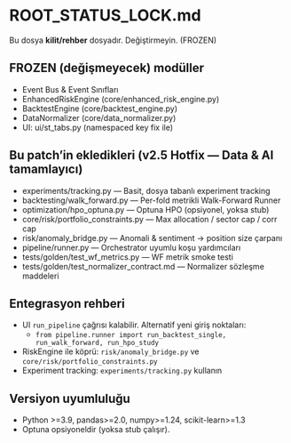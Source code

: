 # ROOT_STATUS_LOCK.md
Bu dosya **kilit/rehber** dosyadır. Değiştirmeyin. (FROZEN)

## FROZEN (değişmeyecek) modüller
- Event Bus & Event Sınıfları
- EnhancedRiskEngine (core/enhanced_risk_engine.py)
- BacktestEngine (core/backtest_engine.py)
- DataNormalizer (core/data_normalizer.py)
- UI: ui/st_tabs.py (namespaced key fix ile)

## Bu patch’in ekledikleri (v2.5 Hotfix — Data & AI tamamlayıcı)
- experiments/tracking.py — Basit, dosya tabanlı experiment tracking
- backtesting/walk_forward.py — Per-fold metrikli Walk-Forward Runner
- optimization/hpo_optuna.py — Optuna HPO (opsiyonel, yoksa stub)
- core/risk/portfolio_constraints.py — Max allocation / sector cap / corr cap
- risk/anomaly_bridge.py — Anomali & sentiment → position size çarpanı
- pipeline/runner.py — Orchestrator uyumlu koşu yardımcıları
- tests/golden/test_wf_metrics.py — WF metrik smoke testi
- tests/golden/test_normalizer_contract.md — Normalizer sözleşme maddeleri

## Entegrasyon rehberi
- UI `run_pipeline` çağrısı kalabilir. Alternatif yeni giriş noktaları:
  - `from pipeline.runner import run_backtest_single, run_walk_forward, run_hpo_study`
- RiskEngine ile köprü: `risk/anomaly_bridge.py` ve `core/risk/portfolio_constraints.py`
- Experiment tracking: `experiments/tracking.py` kullanın

## Versiyon uyumluluğu
- Python >=3.9, pandas>=2.0, numpy>=1.24, scikit-learn>=1.3
- Optuna opsiyoneldir (yoksa stub çalışır).

